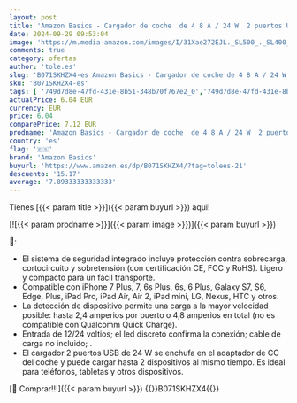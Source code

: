 ```yaml
---
layout: post
title: 'Amazon Basics - Cargador de coche  de 4 8 A / 24 W  2 puertos USB  para dispositivos Apple y Android  Blanco'
date: 2024-09-29 09:53:04
image: 'https://m.media-amazon.com/images/I/31Xae272EJL._SL500_._SL400_.jpg'
comments: true
category: ofertas
author: 'tole.es'
slug: 'B071SKHZX4-es Amazon Basics - Cargador de coche de 4 8 A / 24 W 2...'
sku: 'B071SKHZX4-es'
tags: [ '749d7d8e-47fd-431e-8b51-348b70f767e2_0','749d7d8e-47fd-431e-8b51-348b70f767e2_4001','749d7d8e-47fd-431e-8b51-348b70f767e2_5501','Accesorios para móviles','AmazonBasics : Accesorios smartphones','Arborist Merchandising Root','Cargadores de teléfonos móviles para coches','Cargadores para móviles','Comunicación móvil y accesorios','Descubre las ofertas Amazon','Electrónica','Self Service','Special Features Stores','amazon basics','android','🇪🇸', ]
actualPrice: 6.04 EUR
currency: EUR
price: 6.04
comparePrice: 7.12 EUR
prodname: 'Amazon Basics - Cargador de coche  de 4 8 A / 24 W  2 puertos USB  para dispositivos Apple y Android  Blanco'
country: 'es'
flag: '🇪🇸'
brand: 'Amazon Basics'
buyurl: 'https://www.amazon.es/dp/B071SKHZX4/?tag=tolees-21'
descuento: '15.17'
average: '7.89333333333333'
---
```


Tienes [{{< param title >}}]({{< param buyurl >}}) aqui!

[![{{< param prodname >}}]({{< param image >}})]({{< param buyurl >}})

🔎:

- El sistema de seguridad integrado incluye protección contra sobrecarga, cortocircuito y sobretensión (con certificación CE, FCC y RoHS). Ligero y compacto para un fácil transporte.
- Compatible con iPhone 7 Plus, 7, 6s Plus, 6s, 6 Plus, Galaxy S7, S6, Edge, Plus, iPad Pro, iPad Air, Air 2, iPad mini, LG, Nexus, HTC y otros.
- La detección de dispositivo permite una carga a la mayor velocidad posible: hasta 2,4 amperios por puerto o 4,8 amperios en total (no es compatible con Qualcomm Quick Charge).
- Entrada de 12/24 voltios; el led discreto confirma la conexión; cable de carga no incluido; .
- El cargador 2 puertos USB de 24 W se enchufa en el adaptador de CC del coche y puede cargar hasta 2 dispositivos al mismo tiempo. Es ideal para teléfonos, tabletas y otros dispositivos.

[🛒 Comprar!!!]({{< param buyurl >}})
{{<world>}}B071SKHZX4{{</world>}}

